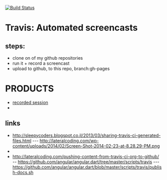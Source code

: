 [![Build Status](https://travis-ci.org/brownman/travis_screencast.svg?branch=develop)](https://travis-ci.org/brownman/travis_screencast)


Travis: Automated screencasts
====
steps:
----
- clone on of my github repositories
- run it + record a screencast
- upload to github, to this repo, branch:gh-pages




PRODUCTS
====
- [recorded session](https://github.com/brownman/travis_screencast/blob/gh-pages/session.ogv)
- 


links
----
- http://sleepycoders.blogspot.co.il/2013/03/sharing-travis-ci-generated-files.html
--- http://lateralcoding.com/wp-content/uploads/2014/02/Screen-Shot-2014-02-23-at-8.28.29-PM.png
- 
- http://lateralcoding.com/pushing-content-from-travis-ci-org-to-github/
-- https://github.com/angular/angular.dart/tree/master/scripts/travis
--- https://github.com/angular/angular.dart/blob/master/scripts/travis/publish-docs.sh
